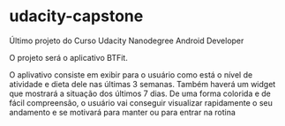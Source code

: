 # udacity-capstone
Último projeto do Curso Udacity Nanodegree Android Developer 

O projeto será o aplicativo BTFit.

O aplivativo consiste em exibir para o usuário como está o nível de atividade e dieta dele nas últimas 3 semanas.
Também haverá um widget que mostrará a situação dos últimos 7 dias.
De uma forma colorida e de fácil compreensão, o usuário vai conseguir visualizar rapidamente o seu andamento e se motivará 
para manter ou para entrar na rotina

